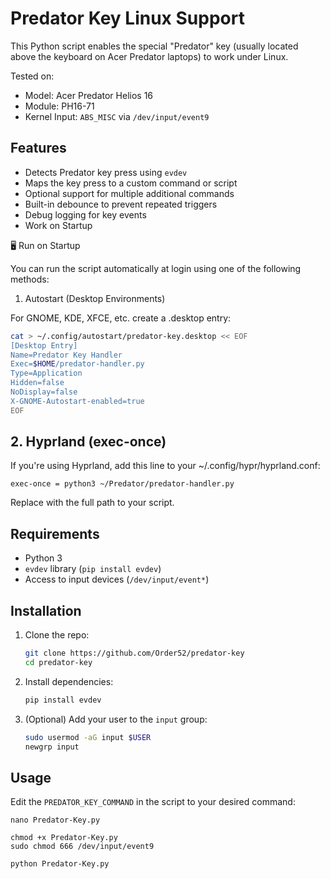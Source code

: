 # Predator Key Linux Support

This Python script enables the special "Predator" key (usually located above the keyboard on Acer Predator laptops) to work under Linux.

Tested on:
- Model: Acer Predator Helios 16
- Module: PH16-71
- Kernel Input: `ABS_MISC` via `/dev/input/event9`

## Features

- Detects Predator key press using `evdev`
- Maps the key press to a custom command or script
- Optional support for multiple additional commands
- Built-in debounce to prevent repeated triggers
- Debug logging for key events
- Work on Startup

🖥️ Run on Startup

You can run the script automatically at login using one of the following methods:
1. Autostart (Desktop Environments)

For GNOME, KDE, XFCE, etc. create a .desktop entry:
```bash
cat > ~/.config/autostart/predator-key.desktop << EOF
[Desktop Entry]
Name=Predator Key Handler
Exec=$HOME/predator-handler.py
Type=Application
Hidden=false
NoDisplay=false
X-GNOME-Autostart-enabled=true
EOF
```
## 2. Hyprland (exec-once)

If you're using Hyprland, add this line to your ~/.config/hypr/hyprland.conf:
```
exec-once = python3 ~/Predator/predator-handler.py

```
Replace with the full path to your script.


## Requirements

- Python 3
- `evdev` library (`pip install evdev`)
- Access to input devices (`/dev/input/event*`)

## Installation

1. Clone the repo:
    ```bash
    git clone https://github.com/Order52/predator-key
    cd predator-key
    ```

2. Install dependencies:
    ```bash
    pip install evdev
    ```

3. (Optional) Add your user to the `input` group:
    ```bash
    sudo usermod -aG input $USER
    newgrp input
    ```

## Usage

Edit the `PREDATOR_KEY_COMMAND` in the script to your desired command:
```
nano Predator-Key.py
```

```
chmod +x Predator-Key.py
sudo chmod 666 /dev/input/event9
```
```
python Predator-Key.py
```
